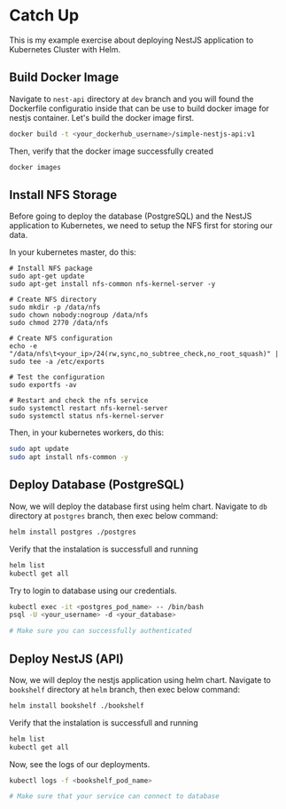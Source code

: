 # Catch Up

This is my example exercise about deploying NestJS application to Kubernetes Cluster with Helm.

## Build Docker Image

Navigate to `nest-api` directory at `dev` branch and you will found the Dockerfile configuratio inside that can be use to build docker image for nestjs container. Let's build the docker image first.

```bash
docker build -t <your_dockerhub_username>/simple-nestjs-api:v1
```
Then, verify that the docker image successfully created
```bash
docker images
```
## Install NFS Storage

Before going to deploy the database (PostgreSQL) and the NestJS application to Kubernetes, we need to setup the NFS first for storing our data.

In your kubernetes master, do this:
```
# Install NFS package
sudo apt-get update
sudo apt-get install nfs-common nfs-kernel-server -y

# Create NFS directory
sudo mkdir -p /data/nfs
sudo chown nobody:nogroup /data/nfs
sudo chmod 2770 /data/nfs

# Create NFS configuration
echo -e "/data/nfs\t<your_ip>/24(rw,sync,no_subtree_check,no_root_squash)" | sudo tee -a /etc/exports

# Test the configuration
sudo exportfs -av

# Restart and check the nfs service
sudo systemctl restart nfs-kernel-server
sudo systemctl status nfs-kernel-server
```
Then, in your kubernetes workers, do this:
```bash
sudo apt update
sudo apt install nfs-common -y
```

## Deploy Database (PostgreSQL)

Now, we will deploy the database first using helm chart. Navigate to `db` directory at `postgres` branch, then exec below command:
```bash
helm install postgres ./postgres
```
Verify that the instalation is successfull and running
```bash
helm list
kubectl get all
```
Try to login to database using our credentials.
```bash
kubectl exec -it <postgres_pod_name> -- /bin/bash
psql -U <your_username> -d <your_database>

# Make sure you can successfully authenticated
```

## Deploy NestJS (API)

Now, we will deploy the nestjs application using helm chart. Navigate to `bookshelf` directory at `helm` branch, then exec below command:
```bash
helm install bookshelf ./bookshelf
```
Verify that the instalation is successfull and running
```bash
helm list
kubectl get all
```
Now, see the logs of our deployments.
```bash
kubectl logs -f <bookshelf_pod_name>

# Make sure that your service can connect to database
```
